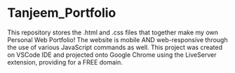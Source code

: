 # Tanjeem_Portfolio
This repository stores the .html and .css files that together make my own Personal Web Portfolio! The website is mobile AND web-responsive through the use of various JavaScript commands as well. 
This project was created on VSCode IDE and projected onto Google Chrome using the LiveServer extension, providing for a FREE domain.
